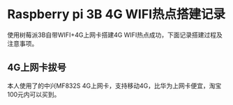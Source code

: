 # Raspberry pi 3B 4G WIFI热点搭建记录

使用树莓派3B自带WIFI+4G上网卡搭建4G WIFI热点成功，下面记录搭建过程及注意事项。

## 4G上网卡拔号
本人使用了的中兴MF832S 4G上网卡，支持移动4G，比华为上网卡便宜，淘宝100元内可以买到。